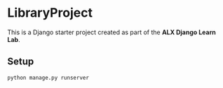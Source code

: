 # LibraryProject

This is a Django starter project created as part of the **ALX Django Learn Lab**.

## Setup

```bash
python manage.py runserver

